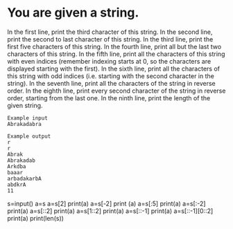 # You are given a string.

In the first line, print the third character of this string.
In the second line, print the second to last character of this string.
In the third line, print the first five characters of this string.
In the fourth line, print all but the last two characters of this string.
In the fifth line, print all the characters of this string with even indices (remember indexing starts at 0, so the characters are displayed starting with the first).
In the sixth line, print all the characters of this string with odd indices (i.e. starting with the second character in the string).
In the seventh line, print all the characters of the string in reverse order.
In the eighth line, print every second character of the string in reverse order, starting from the last one.
In the ninth line, print the length of the given string.

~~~
Example input
Abrakadabra

Example output
r
r
Abrak
Abrakadab
Arkdba
baaar
arbadakarbA
abdkrA
11
~~~

s=input()
a=s 
a=s[2]
print(a)
a=s[-2]
print (a)
a=s[:5]
print(a)
a=s[:-2]
print(a)
a=s[::2]
print(a)
a=s[1::2]
print(a)
a=s[::-1]
print(a)
a=s[::-1][0::2]
print(a)
print(len(s))
